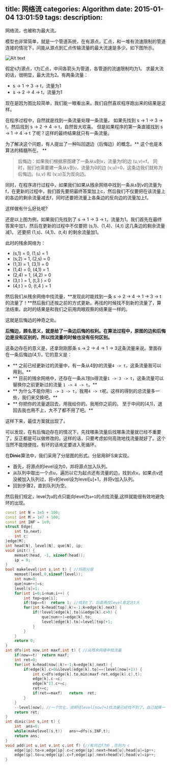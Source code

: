 title: 网络流
categories: Algorithm
date: 2015-01-04 13:01:59
tags:
description:
---
网络流，也被称为最大流。

模型也非常简单，就是一个管道系统，在有源点，汇点，和一堆有流速限制的管道连接的情况下，问能从源点到汇点传输流量的最大流速是多少。如下图所示。

![Alt text](http://7tszmu.com1.z0.glb.clouddn.com/网络流.png)
<!-- more -->
假定s为源点，t为汇点，中间各箭头为管道，各管道的流速限制均为1。
求最大流的话，很明显，最大流为2。有两条流量：
*  s -> 1 -> 3 -> t，流量为1
*  s -> 2 -> 4 -> t，流量为1

现在是因为图比较简单，我们能一眼看出来。我们自然喜欢程序跑出来的结果是这样。

在程序过程中，自然就是找到一条流量处理一条流量。
如果先找到 s -> 1 -> 3 -> t，然后找到 s -> 2 -> 4 -> t，自然皆大欢喜。
但是如果程序的第一条直接找到 s -> 1 -> 4 -> t 了呢？这样的最终结果就只有一条流量。

为了解决这个问题，有人提出了一种叫回退边（后悔边）的概念。** 这个也是本算法的精髓所在。 **

> 后悔边：如果我们根据原图建了一条从u到v，流量为f的边 (u,v)=f。 同时，我们也需要建一条从v到u，流量为0的边 (v,u)=0，这条边我们就称为后悔边。(u,v) 和 (v,u)互为反向边。 

同时，在程序进行过程中，如果我们如果从残余网络中找到一条从s到v的流量为f，在更新的过程中，我们首先要把最终答案加上c，然后我们不仅要把在该流量上的各边的剩余流量减去f，同时还要把流量上各条边的反向边的流量加上f。

这样做有什么好处呢?

还是以上图为例，如果我们先找到了 s -> 1 -> 3 -> t，流量为1。我们首先在最终答案中加1，然后在更新的过程中不仅要把 (s,1)、(1,4)、(4,t) 这几条边的剩余流量减1， 还要把 (1,s)、(4,1)、(t,4) 的剩余流量加1。 

此时的残余网络为：
* (s,1) = 0, (1,s) = 1
* (s,2) = 1, (2,s) = 0
* (1,3) = 1, (3,1) = 0
* (1,4) = 0, (4,1) = 1
* (2,4) = 1, (4,2) = 0
* (3,t ) = 1, (t,3 ) = 0
* (4,t ) = 0, (t,4 ) = 1

然后我们从残余网络中找流量，**发现此时能找到一条 s -> 2 -> 4 -> 1 -> 3 -> t 的流量了！**然后我们还按之前的方式更新。再找的时候找不到新的流量了，算法结束。此时的结果是和我们之前用肉眼观察的结果是一样的。

这就是后悔边的神奇之处。

**后悔边，顾名思义，就是给了一条边后悔的权利。在算法过程中，原图的边和后悔边是没有区别的，所以找流量的时候也没有任何区别。**

这条边存在的意义是，还拿刚刚那条 s -> 2 -> 4 -> 1 -> 3这条流量来说。里面存在一条后悔边(4,1)，它的意义是：
*   ** 之前已经更新过的流量中，有一条从4到t的流量`4 -> t`，这条流量我可以用到。**
*   ** 目前的残余网络中，还存在一条从1到s得流量`1 -> 3 -> t`，这条流量可以替换你之前更新过的流量 `1 -> 4 -> t`。**
*   ** 为什么不能你用`1 -> 3 -> t`，我用`4 -> t`呢。这样的得到的总流量多一些，我们来交换吧。**
*   ** 你把你的流量退回去，用我给你的。我用你之前的。 至于中间的(4,1)，退回去我也用不上，大不了都不用了吧。**

这样下来，最佳方案就出现了。

可以发现，在有后悔边存在的情况下，先找哪条流量后找哪条流量就已经不重要了。反正都是可以做修改的。这样的话，只要考虑如何高效地找流量就好了。这个当然不能随便找，有环的话肯定要进入死循环。

在**Dinic**算法中，我们采用了分层图的形式。分层用BFS来实现。
*   首先，将源点的level设为0，并将源点加入队列。
*   从队列中取出一个点u，遍历以它为起点还有流量的边，找到点v。如果点v还没被加入队列过，将v的level设为level[u]+1，并将v加入队列。
*   回到步骤2，直到队列为空。

然后我们规定，level为`a`的点只能向level为`a+1`的点找流量,这样就能很有效地避免环的出现。
```c++
const int N = 1e5 + 100;
const int M = 1e7 + 100;
const int INF = 1e9;
struct Edge{
    int to,next;
    int c;
}edge[M];
int head[N], level[N], que[N], ip;
void init() {
    memset(head, -1, sizeof(head));
    ip = 0;
}
bool makelevel(int s,int t) { //将图分层
    memset(level,0,sizeof(level));
    int num=0;
    que[num++]=s;
    level[s]=1;
    for(int i=0;i<num;i++) {
        int top=que[i];
        if(top==t)  return 1; //找到t了，后面再找level肯定比t大
        for(int k=head[top];k!=-1;k=edge[k].next) {
            if(!level[edge[k].to]&&edge[k].c>0) {
                que[num++]=edge[k].to;
                level[edge[k].to]=level[top]+1;
            }
        }
    }
    return 0;
}
int dfs(int now,int maxf,int t) { //从残余网络中找流量
    if(now==t)  return maxf;
    int ret=0;
    for(int k=head[now];k!=-1;k=edge[k].next) {
        if(edge[k].c>0&&level[edge[k].to]==(level[now]+1)) {
            int c=dfs(edge[k].to,min(maxf-ret,edge[k].c),t);
            edge[k].c-=c;
            edge[k^1].c+=c;
            ret+=c;
            if(ret==maxf)   return  ret;
        }
    }
    --level[now]; //一个优化，说明往level[now]+1找流量已经找不到了。自己就降一个level。
    return ret;
}
int dinic(int s,int t) {
    int  ans=0;
    while(makelevel(s,t))   ans+=dfs(s,INF,t);
    return ans;
}
void add(int u,int v,int c,int f) {//有向边f为0 ,否则为 c
    edge[ip].to=v;edge[ip].c=c;edge[ip].next=head[u];head[u]=ip++;
    edge[ip].to=u;edge[ip].c=f;edge[ip].next=head[v];head[v]=ip++;
}
```

